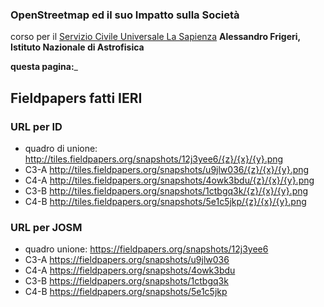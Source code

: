 ### OpenStreetmap ed il suo Impatto sulla Società

corso per il 
[Servizio Civile Universale La Sapienza](https://www.uniroma1.it/it/pagina/servizio-civile-sapienza)
__Alessandro Frigeri, Istituto Nazionale di Astrofisica__

__questa pagina:___ 

## Fieldpapers fatti IERI

### URL per ID

* quadro di unione: http://tiles.fieldpapers.org/snapshots/12j3yee6/{z}/{x}/{y}.png
* C3-A http://tiles.fieldpapers.org/snapshots/u9jlw036/{z}/{x}/{y}.png
* C4-A http://tiles.fieldpapers.org/snapshots/4owk3bdu/{z}/{x}/{y}.png
* C3-B http://tiles.fieldpapers.org/snapshots/1ctbgq3k/{z}/{x}/{y}.png
* C4-B http://tiles.fieldpapers.org/snapshots/5e1c5jkp/{z}/{x}/{y}.png


### URL per JOSM
* quadro unione: https://fieldpapers.org/snapshots/12j3yee6
* C3-A https://fieldpapers.org/snapshots/u9jlw036
* C4-A https://fieldpapers.org/snapshots/4owk3bdu
* C3-B https://fieldpapers.org/snapshots/1ctbgq3k
* C4-B https://fieldpapers.org/snapshots/5e1c5jkp


